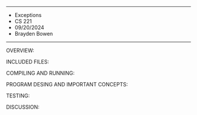 ******************
* Exceptions
* CS 221
* 09/20/2024
* Brayden Bowen
******************

OVERVIEW:



INCLUDED FILES:



COMPILING AND RUNNING:



PROGRAM DESING AND IMPORTANT CONCEPTS:



TESTING:



DISCUSSION:




